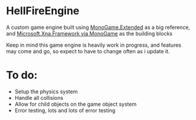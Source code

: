 # HellFireEngine
A custom game engine built using [MonoGame.Extended](https://github.com/craftworkgames/MonoGame.Extended) as a big reference, and [Microsoft.Xna.Framework via MonoGame](https://www.monogame.net/) as the building blocks

Keep in mind this game engine is heavily work in progress, and features may come and go, so expect to have to change often as i update it.

# To do:
  - Setup the physics system
  - Handle all collisions
  - Allow for child objects on the game object system
  - Error testing, lots and lots of error testing
